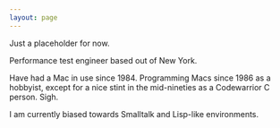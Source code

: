 ```yaml
---
layout: page
---
```




Just a placeholder for now.

Performance test engineer based out of New York.

Have had a Mac in use since 1984. Programming Macs since 1986 as a hobbyist, except for a nice stint in the mid-nineties as a Codewarrior C person. Sigh.

I am currently biased towards Smalltalk and Lisp-like environments.
